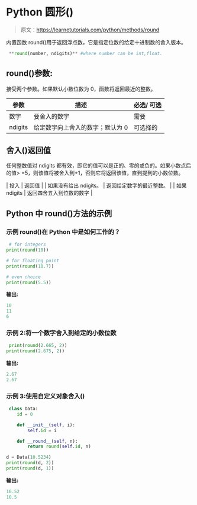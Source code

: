 # Python 圆形()

> 原文：<https://learnetutorials.com/python/methods/round>

内置函数 round()用于返回浮点数，它是指定位数的给定十进制数的舍入版本。

```py
 **round(number, ndigits)** #where number can be int,float.

```

## round()参数:

接受两个参数。如果默认小数位数为 0，函数将返回最近的整数。

| 参数 | 描述 | 必选/ **可选** |
| --- | --- | --- |
| 数字 | 要舍入的数字 | 需要 |
| ndigits | 给定数字向上舍入的数字；默认为 0 | 可选择的 |

## 舍入()返回值

任何整数值对 ndigits 都有效，即它的值可以是正的、零的或负的。如果小数点后的值> =5，则该值将被舍入到+1，否则它将返回该值，直到提到的小数位数。

| 投入 | 返回值 |
| 如果没有给出 ndigits。 | 返回给定数字的最近整数。 |
| 如果 ndigits | 返回四舍五入到位数的数字 |

## Python 中 round()方法的示例

### 示例 round()在 Python 中是如何工作的？

```py
 # for integers
print(round(10))

# for floating point
print(round(10.7))

# even choice
print(round(5.5)) 

```

**输出:**

```py
10
11
6
```

### 示例 2:将一个数字舍入到给定的小数位数

```py
 print(round(2.665, 2))
print(round(2.675, 2)) 

```

**输出:**

```py
2.67
2.67 
```

### 示例 3:使用自定义对象舍入()

```py
 class Data:
    id = 0

    def __init__(self, i):
        self.id = i

    def __round__(self, n):
        return round(self.id, n)

d = Data(10.5234)
print(round(d, 2))
print(round(d, 1)) 

```

**输出:**

```py
10.52
10.5 
```